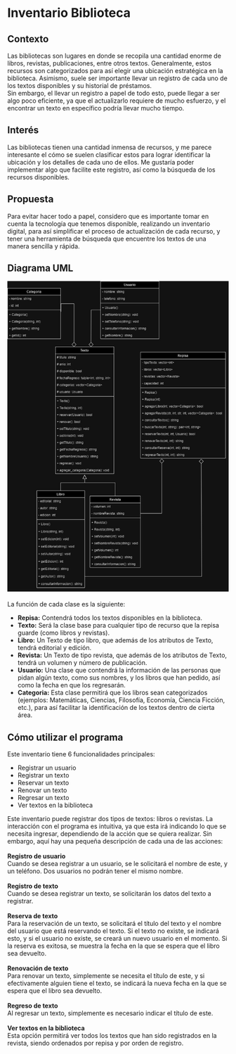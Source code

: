 # Inventario Biblioteca
## Contexto
Las bibliotecas son lugares en donde se recopila una cantidad enorme de libros, revistas, publicaciones, entre otros textos. Generalmente, estos recursos son categorizados para así elegir una ubicación estratégica en la biblioteca. Asimismo, suele ser importante llevar un registro de cada uno de los textos disponibles y su historial de préstamos.<br>
Sin embargo, el llevar un registro a papel de todo esto, puede llegar a ser algo poco eficiente, ya que el actualizarlo requiere de mucho esfuerzo, y el encontrar un texto en específico podría llevar mucho tiempo.

## Interés
Las bibliotecas tienen una cantidad inmensa de recursos, y me parece interesante el cómo se suelen clasificar estos para lograr identificar la ubicación y los detalles de cada uno de ellos. Me gustaría poder implementar algo que facilite este registro, así como la búsqueda de los recursos disponibles.

## Propuesta
Para evitar hacer todo a papel, considero que es importante tomar en cuenta la tecnología que tenemos disponible, realizando un inventario digital, para así simplificar el proceso de actualización de cada recurso, y tener una herramienta de búsqueda que encuentre los textos de una manera sencilla y rápida.

## Diagrama UML
![Diagrama](UML/Diagrama.jpg)<br><br>
La función de cada clase es la siguiente:
* **Repisa:** Contendrá todos los textos disponibles en la biblioteca.
* **Texto:** Será la clase base para cualquier tipo de recurso que la repisa guarde (como libros y revistas).
* **Libro:** Un Texto de tipo libro, que además de los atributos de Texto, tendrá editorial y edición.
* **Revista:** Un Texto de tipo revista, que además de los atributos de Texto, tendrá un volumen y número de publicación.
* **Usuario:** Una clase que contendrá la información de las personas que pidan algún texto, como sus nombres, y los libros que han pedido, así como la fecha en que los regresarán.
* **Categoria:** Esta clase permitirá que los libros sean categorizados (ejemplos: Matemáticas, Ciencias, Filosofía, Economía, Ciencia Ficción, etc.), para así facilitar la identificación de los textos dentro de cierta área.

## Cómo utilizar el programa
Este inventario tiene 6 funcionalidades principales:
* Registrar un usuario
* Registrar un texto
* Reservar un texto
* Renovar un texto
* Regresar un texto
* Ver textos en la biblioteca

Este inventario puede registrar dos tipos de textos: libros o revistas. La interacción con el programa es intuitiva, ya que esta irá indicando lo que se necesita ingresar, dependiendo de la acción que se quiera realizar. Sin embargo, aquí hay una pequeña descripción de cada una de las acciones:
<br><br>
**Registro de usuario**<br>
Cuando se desea registrar a un usuario, se le solicitará el nombre de este, y un teléfono. Dos usuarios no podrán tener el mismo nombre.
<br><br>
**Registro de texto**<br>
Cuando se desea registrar un texto, se solicitarán los datos del texto a registrar.
<br><br>
**Reserva de texto**<br>
Para la reservación de un texto, se solicitará el título del texto y el nombre del usuario que está reservando el texto. Si el texto no existe, se indicará esto, y si el usuario no existe, se creará un nuevo usuario en el momento. Si la reserva es exitosa, se muestra la fecha en la que se espera que el libro sea devuelto.
<br><br>
**Renovación de texto**<br>
Para renovar un texto, simplemente se necesita el título de este, y si efectivamente alguien tiene el texto, se indicará la nueva fecha en la que se espera que el libro sea devuelto.
<br><br>
**Regreso de texto**<br>
Al regresar un texto, simplemente es necesario indicar el título de este.
<br><br>
**Ver textos en la biblioteca**<br>
Esta opción permitirá ver todos los textos que han sido registrados en la revista, siendo ordenados por repisa y por orden de registro.
<br><br>

